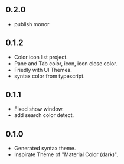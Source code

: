 ## 0.2.0
* publish monor

## 0.1.2
* Color icon list project.
* Pane and Tab color, icon, icon close color.
* Friedly with UI Themes.
* syntax color from typescript.

## 0.1.1
* Fixed show window.
* add search color detect.

## 0.1.0
* Generated syntax theme.
* Inspirate Theme of "Material Color (dark)".
